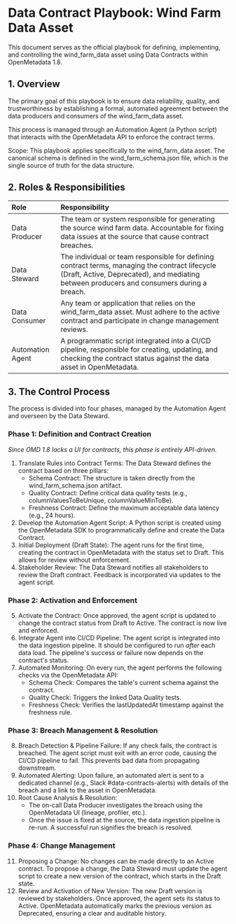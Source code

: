 # **Data Contract Playbook: Wind Farm Data Asset**

This document serves as the official playbook for defining, implementing, and controlling the wind\_farm\_data asset using Data Contracts within OpenMetadata 1.8.

## **1\. Overview**

The primary goal of this playbook is to ensure data reliability, quality, and trustworthiness by establishing a formal, automated agreement between the data producers and consumers of the wind\_farm\_data asset.

This process is managed through an Automation Agent (a Python script) that interacts with the OpenMetadata API to enforce the contract terms.

Scope: This playbook applies specifically to the wind\_farm\_data asset. The canonical schema is defined in the wind\_farm\_schema.json file, which is the single source of truth for the data structure.

## **2\. Roles & Responsibilities**

| Role | Responsibility |
| :---- | :---- |
| Data Producer | The team or system responsible for generating the source wind farm data. Accountable for fixing data issues at the source that cause contract breaches. |
| Data Steward | The individual or team responsible for defining contract terms, managing the contract lifecycle (Draft, Active, Deprecated), and mediating between producers and consumers during a breach. |
| Data Consumer | Any team or application that relies on the wind\_farm\_data asset. Must adhere to the active contract and participate in change management reviews. |
| Automation Agent | A programmatic script integrated into a CI/CD pipeline, responsible for creating, updating, and checking the contract status against the data asset in OpenMetadata. |

## **3\. The Control Process**

The process is divided into four phases, managed by the Automation Agent and overseen by the Data Steward.

### **Phase 1: Definition and Contract Creation**

*Since OMD 1.8 lacks a UI for contracts, this phase is entirely API-driven.*

1. Translate Rules into Contract Terms: The Data Steward defines the contract based on three pillars:  
   * Schema Contract: The structure is taken directly from the wind\_farm\_schema.json artifact.  
   * Quality Contract: Define critical data quality tests (e.g., columnValuesToBeUnique, columnValueMinToBe).  
   * Freshness Contract: Define the maximum acceptable data latency (e.g., 24 hours).  
2. Develop the Automation Agent Script: A Python script is created using the OpenMetadata SDK to programmatically define and create the Data Contract.  
3. Initial Deployment (Draft State): The agent runs for the first time, creating the contract in OpenMetadata with the status set to Draft. This allows for review without enforcement.  
4. Stakeholder Review: The Data Steward notifies all stakeholders to review the Draft contract. Feedback is incorporated via updates to the agent script.

### **Phase 2: Activation and Enforcement**

5. Activate the Contract: Once approved, the agent script is updated to change the contract status from Draft to Active. The contract is now live and enforced.  
6. Integrate Agent into CI/CD Pipeline: The agent script is integrated into the data ingestion pipeline. It should be configured to run *after* each data load. The pipeline's success or failure now depends on the contract's status.  
7. Automated Monitoring: On every run, the agent performs the following checks via the OpenMetadata API:  
   * Schema Check: Compares the table's current schema against the contract.  
   * Quality Check: Triggers the linked Data Quality tests.  
   * Freshness Check: Verifies the lastUpdatedAt timestamp against the freshness rule.

### **Phase 3: Breach Management & Resolution**

8. Breach Detection & Pipeline Failure: If any check fails, the contract is breached. The agent script must exit with an error code, causing the CI/CD pipeline to fail. This prevents bad data from propagating downstream.  
9. Automated Alerting: Upon failure, an automated alert is sent to a dedicated channel (e.g., Slack \#data-contracts-alerts) with details of the breach and a link to the asset in OpenMetadata.  
10. Root Cause Analysis & Resolution:  
    * The on-call Data Producer investigates the breach using the OpenMetadata UI (lineage, profiler, etc.).  
    * Once the issue is fixed at the source, the data ingestion pipeline is re-run. A successful run signifies the breach is resolved.

### **Phase 4: Change Management**

11. Proposing a Change: No changes can be made directly to an Active contract. To propose a change, the Data Steward must update the agent script to create a new version of the contract, which starts in the Draft state.  
12. Review and Activation of New Version: The new Draft version is reviewed by stakeholders. Once approved, the agent sets its status to Active. OpenMetadata automatically marks the previous version as Deprecated, ensuring a clear and auditable history.